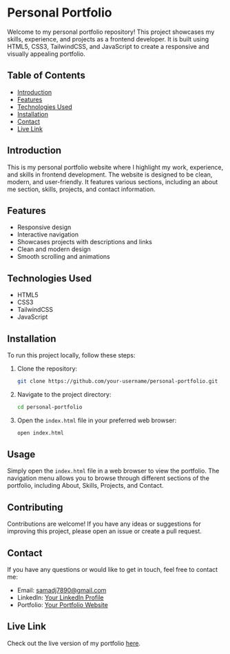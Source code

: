 # Personal Portfolio

Welcome to my personal portfolio repository! This project showcases my skills, experience, and projects as a frontend developer. It is built using HTML5, CSS3, TailwindCSS, and JavaScript to create a responsive and visually appealing portfolio.

## Table of Contents

- [Introduction](#introduction)
- [Features](#features)
- [Technologies Used](#technologies-used)
- [Installation](#installation)
- [Contact](#contact)
- [Live Link](https://abdulsamad2003.github.io/sam-portfolio/)

## Introduction

This is my personal portfolio website where I highlight my work, experience, and skills in frontend development. The website is designed to be clean, modern, and user-friendly. It features various sections, including an about me section, skills, projects, and contact information.

## Features

- Responsive design
- Interactive navigation
- Showcases projects with descriptions and links
- Clean and modern design
- Smooth scrolling and animations

## Technologies Used

- HTML5
- CSS3
- TailwindCSS
- JavaScript

## Installation

To run this project locally, follow these steps:

1. Clone the repository:
    ```bash
    git clone https://github.com/your-username/personal-portfolio.git
    ```

2. Navigate to the project directory:
    ```bash
    cd personal-portfolio
    ```

3. Open the `index.html` file in your preferred web browser:
    ```bash
    open index.html
    ```

## Usage

Simply open the `index.html` file in a web browser to view the portfolio. The navigation menu allows you to browse through different sections of the portfolio, including About, Skills, Projects, and Contact.

## Contributing

Contributions are welcome! If you have any ideas or suggestions for improving this project, please open an issue or create a pull request.

## Contact

If you have any questions or would like to get in touch, feel free to contact me:

- Email: samadj7890@gmail.com
- LinkedIn: [Your LinkedIn Profile](www.linkedin.com/in/abdul-samad-joad-a58a83251)
- Portfolio: [Your Portfolio Website]((https://abdulsamad2003.github.io/sam-portfolio/))

## Live Link

Check out the live version of my portfolio [here]((https://abdulsamad2003.github.io/sam-portfolio/)).
